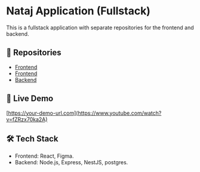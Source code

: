 # Nataj Application (Fullstack)

This is a fullstack application with separate repositories for the frontend and backend.

## 🔗 Repositories

- [Frontend](https://github.com/ahmadalnujaidi/NataJBuyer)
- [Frontend](https://github.com/ahmadalnujaidi/natajSupplier)
- [Backend](https://github.com/ahmadalnujaidi/natajBackend)

## 🚀 Live Demo

[https://your-demo-url.com](https://www.youtube.com/watch?v=fZRzx70ka2A)

## 🛠 Tech Stack

- Frontend: React, Figma.
- Backend: Node.js, Express, NestJS, postgres.
